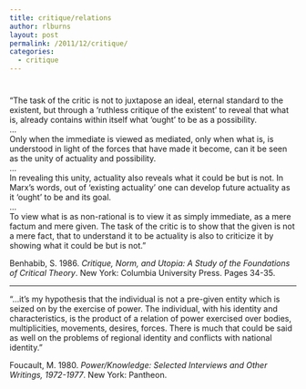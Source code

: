 ```yaml
---
title: critique/relations
author: rlburns
layout: post
permalink: /2011/12/critique/
categories:
  - critique
---
```

# 

“The task of the critic is not to juxtapose an ideal, eternal standard to the existent, but through a ‘ruthless critique of the existent’ to reveal that what is, already contains within itself what ‘ought’ to be as a possibility.  
…  
Only when the immediate is viewed as mediated, only when what is, is understood in light of the forces that have made it become, can it be seen as the unity of actuality and possibility.  
…  
In revealing this unity, actuality also reveals what it could be but is not. In Marx’s words, out of ‘existing actuality’ one can develop future actuality as it ‘ought’ to be and its goal.  
…  
To view what is as non-rational is to view it as simply immediate, as a mere factum and mere given. The task of the critic is to show that the given is not a mere fact, that to understand it to be actuality is also to criticize it by showing what it could be but is not.”

Benhabib, S. 1986. *Critique, Norm, and Utopia: A Study of the Foundations of Critical Theory*. New York: Columbia University Press. Pages 34-35.

* * *

“…it’s my hypothesis that the individual is not a pre-given entity which is seized on by the exercise of power. The individual, with his identity and characteristics, is the product of a relation of power exercised over bodies, multiplicities, movements, desires, forces. There is much that could be said as well on the problems of regional identity and conflicts with national identity.”

Foucault, M. 1980. *Power/Knowledge: Selected Interviews and Other Writings, 1972-1977*. New York: Pantheon.